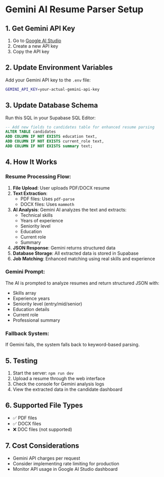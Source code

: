 # Gemini AI Resume Parser Setup

## 1. Get Gemini API Key

1. Go to [Google AI Studio](https://makersuite.google.com/app/apikey)
2. Create a new API key
3. Copy the API key

## 2. Update Environment Variables

Add your Gemini API key to the `.env` file:

```bash
GEMINI_API_KEY=your-actual-gemini-api-key
```

## 3. Update Database Schema

Run this SQL in your Supabase SQL Editor:

```sql
-- Add new fields to candidates table for enhanced resume parsing
ALTER TABLE candidates 
ADD COLUMN IF NOT EXISTS education text,
ADD COLUMN IF NOT EXISTS current_role text,
ADD COLUMN IF NOT EXISTS summary text;
```

## 4. How It Works

### Resume Processing Flow:
1. **File Upload**: User uploads PDF/DOCX resume
2. **Text Extraction**: 
   - PDF files: Uses `pdf-parse`
   - DOCX files: Uses `mammoth`
3. **AI Analysis**: Gemini AI analyzes the text and extracts:
   - Technical skills
   - Years of experience
   - Seniority level
   - Education
   - Current role
   - Summary
4. **JSON Response**: Gemini returns structured data
5. **Database Storage**: All extracted data is stored in Supabase
6. **Job Matching**: Enhanced matching using real skills and experience

### Gemini Prompt:
The AI is prompted to analyze resumes and return structured JSON with:
- Skills array
- Experience years
- Seniority level (entry/mid/senior)
- Education details
- Current role
- Professional summary

### Fallback System:
If Gemini fails, the system falls back to keyword-based parsing.

## 5. Testing

1. Start the server: `npm run dev`
2. Upload a resume through the web interface
3. Check the console for Gemini analysis logs
4. View the extracted data in the candidate dashboard

## 6. Supported File Types

- ✅ PDF files
- ✅ DOCX files
- ❌ DOC files (not supported)

## 7. Cost Considerations

- Gemini API charges per request
- Consider implementing rate limiting for production
- Monitor API usage in Google AI Studio dashboard 